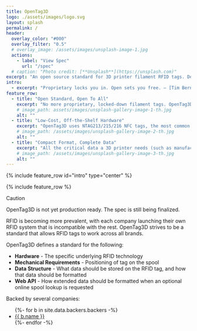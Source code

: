 ```yaml
---
title: OpenTag3D
logo: ./assets/images/logo.svg
layout: splash
permalink: /
header:
  overlay_color: "#000"
  overlay_filter: "0.5"
  # overlay_image: /assets/images/unsplash-image-1.jpg
  actions:
    - label: "View Spec"
      url: "/spec"
  # caption: "Photo credit: [**Unsplash**](https://unsplash.com)"
excerpt: "An open source standard for 3D printer filament RFID tags. Designed for compatibility between printers, filament manufacturers, and accessories, implementation is simple and low-cost."
intro:
  - excerpt: "Proprietary locks you in. Open sets you free. — [Tim Berners-Lee](https://www.w3.org/People/Berners-Lee/)"
feature_row:
  - title: "Open Standard, Open To All"
    excerpt: "No more proprietary, locked-down filament tags. OpenTag3D works across 3D printer brands, filament makers, accessories, and hobbyist projects. The memory map is openly documented, with no encryption or vendor lock-in, so anyone, from major manufacturers to individual makers, can build, read, and write compatible tags."
    # image_path: assets/images/unsplash-gallery-image-1-th.jpg
    alt: ""
  - title: "Low-Cost, Off-the-Shelf Hardware"
    excerpt: "OpenTag3D uses NTAG213/215/216 NFC tags, the most common and affordable NFC tags on the market. These tags are readable and writable by smartphones, compatible with most off-the-shelf RFID/NFC readers (including low-cost PN532 modules), and require no proprietary hardware."
    # image_path: /assets/images/unsplash-gallery-image-2-th.jpg
    alt: ""
  - title: "Compact Format, Complete Data"
    excerpt: "All the critical data a 3D printer needs (such as manufacturer, material, color, print settings, and more) fits neatly within 144 bytes on an NTAG213. For manufacturers who want to include additional details like serial numbers, production data, or extended specifications, the NTAG215 and NTAG216 provide ample extra space without changing compatibility."
    # image_path: /assets/images/unsplash-gallery-image-3-th.jpg
    alt: ""
---
```


{% include feature_row id="intro" type="center" %}

{% include feature_row %}

> [!CAUTION]
> OpenTag3D is not yet production ready. The spec is still being finalized.

RFID is becoming more prevalent, with each company launching their own RFID system that is incompatible with the rest. OpenTag3D strives to be a standard that allows RFID tags to work across all brands.

OpenTag3D defines a standard for the following:

- **Hardware** - The specific underlying RFID technology
- **Mechanical Requirements** - Positioning of tag on the spool
- **Data Structure** - What data should be stored on the RFID tag, and how that data should be formatted
- **Web API** - How extended data should be formatted when an optional online spool lookup is requested

Backed by several companies:

<!-- prettier-ignore-start -->

<ul>
  {%- for b in site.data.backers.backers -%}
    <li><a href="{{ b.url }}">{{ b.name }}</a></li>
  {%- endfor -%}
</ul>

<!-- prettier-ignore-end -->
